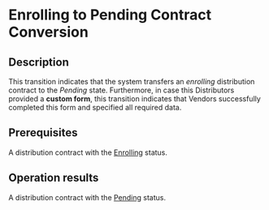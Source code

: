 # Enrolling to Pending Contract Conversion
## Description
This transition indicates that the system transfers an *enrolling* distribution contract to the *Pending* state. Furthermore, in case this Distributors provided a **custom form**, this transition indicates that Vendors successfully completed this form and specified all required data.
## Prerequisites
A distribution contract with the [Enrolling](s-a-enrolled.html) status.
## Operation results
A distribution contract with the [Pending](s-b-enrolled.html) status.
